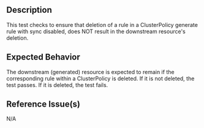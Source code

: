 ## Description

This test checks to ensure that deletion of a rule in a ClusterPolicy generate rule with sync disabled, does NOT result in the downstream resource's deletion.

## Expected Behavior

The downstream (generated) resource is expected to remain if the corresponding rule within a ClusterPolicy is deleted. If it is not deleted, the test passes. If it is deleted, the test fails.

## Reference Issue(s)

N/A
